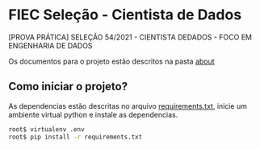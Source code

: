 # FIEC Seleção - Cientista de Dados

[PROVA PRÁTICA] SELEÇÃO 54/2021 - CIENTISTA DEDADOS - FOCO EM ENGENHARIA DE DADOS

Os documentos para o projeto estão descritos na pasta [about](about/)

## Como iniciar o projeto?

As dependencias estão descritas no arquivo [requirements.txt](requirements.txt),
inicie um ambiente virtual python e instale as dependencias.

```bash
root$ virtualenv .env
root$ pip install -r requirements.txt
```
